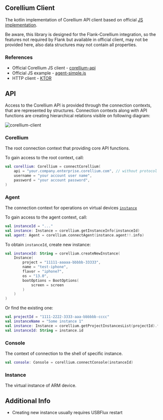 ## Corellium Client

The kotlin implementation of Corellium API client based on official [JS implementation](https://github.com/corellium/corellium-api).

Be aware, this library is designed for the Flank-Corellium integration, so the features not required by Flank but available in official client, may not be provided here, also data structures may not contain all properties.

### References

* Official Corellium JS client - [corellium-api](https://github.com/corellium/corellium-api)
* Official JS example - [agent-simple.js](https://github.com/corellium/corellium-api/blob/master/examples/agent-simple.js)
* HTTP client - [KTOR](https://ktor.io/)

## API

Access to the Corellium API is provided through the connection contexts, that are represented by structures. Connection contexts along with API functions are creating hierarchical relations visible on following diagram:

![corellium-client](http://www.plantuml.com/plantuml/proxy?cache=no&fmt=svg&src=https://raw.githubusercontent.com/Flank/flank/1951_Improve_Flank-Corellium_documentation/docs/corellium/client-api-class.puml)

### Corellium

The root connection context that providing core API functions.

To gain access to the root context, call:

```kotlin
val corellium: Corellium = connectCorellium(
    api = "your.company.enterprise.corellium.com", // without protocol (https)
    username = "your account user name",
    password = "your account password",
)
```

### Agent

The connection context for operations on virtual devices [`instance`](#instance)

To gain access to the agent context, call:

```kotlin
val instanceId = "..."
val instance: Instance = corellium.getInstanceInfo(instanceId)
val agent: Agent = corellium.connectAgent(instance.agent!!.info)
```

To obtain `instanceId`, create new instance:

```kotlin
val instanceId: String = corellium.createNewInstance(
    Instance(
        project = "11111-aaaaa-bbbbb-33333",
        name = "test-iphone",
        flavor = "iphone7",
        os = "13.0",
        bootOptions = BootOptions(
            screen = screen
        )
    )
)
```

Or find the existing one:

```kotlin
val projectId = "1111-2222-3333-aaa-bbbbbb-cccc"
val instanceName = "Some instance 1"
val instance: Instance = corellium.getProjectInstancesList(projectId).find { instance -> instance.name == instanceName }!!
val instanceId: String = instance.id 
```

### Console

The context of connection to the shell of specific instance.

```kotlin
val console: Console = corellium.connectConsole(instanceId)
```

### Instance

The virtual instance of ARM device.

## Additional Info

* Creating new instance usually requires USBFlux restart
